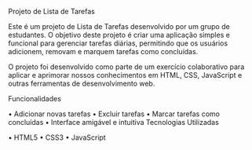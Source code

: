 Projeto de Lista de Tarefas

Este é um projeto de Lista de Tarefas desenvolvido por um grupo de estudantes. O objetivo deste projeto é criar uma aplicação simples e funcional para gerenciar tarefas diárias, permitindo que os usuários adicionem, removam e marquem tarefas como concluídas.

O projeto foi desenvolvido como parte de um exercício colaborativo para aplicar e aprimorar nossos conhecimentos em HTML, CSS, JavaScript e outras ferramentas de desenvolvimento web.

Funcionalidades

• Adicionar novas tarefas • Excluir tarefas • Marcar tarefas como concluídas • Interface amigável e intuitiva Tecnologias Utilizadas

• HTML5 • CSS3 • JavaScript

